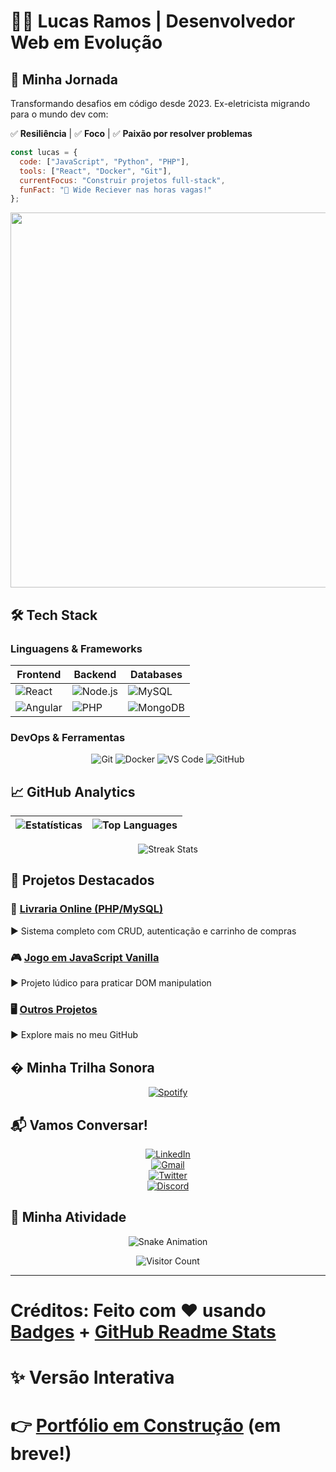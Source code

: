 # 👨‍💻 Lucas Ramos | Desenvolvedor Web em Evolução

## 🚀 Minha Jornada
Transformando desafios em código desde 2023.
Ex-eletricista migrando para o mundo dev com:

✅ **Resiliência** | ✅ **Foco** | ✅ **Paixão por resolver problemas**

```javascript
const lucas = {
  code: ["JavaScript", "Python", "PHP"],
  tools: ["React", "Docker", "Git"],
  currentFocus: "Construir projetos full-stack",
  funFact: "🏈 Wide Reciever nas horas vagas!"
};
```

<div align="center">
<img src="https://media.giphy.com/media/v1.Y2lkPTc5MGI3NjExcDlwY2V6d2V6Y2F1bWJ0dGJ4Z3B5eHh4eWx0ZzZ6dHk1dGJmZyZlcD12MV9pbnRlcm5hbF9naWZfYnlfaWQmY3Q9Zw/xT5LMHxhOfscxPfIfm/giphy.gif" width="600">
</div>

## 🛠 Tech Stack

### Linguagens & Frameworks
<div align="center">

| Frontend | Backend | Databases |
|----------|---------|-----------|
| ![React](https://img.shields.io/badge/React-20232A?style=for-the-badge&logo=react&logoColor=61DAFB) | ![Node.js](https://img.shields.io/badge/Node.js-43853D?style=for-the-badge&logo=node.js&logoColor=white) | ![MySQL](https://img.shields.io/badge/MySQL-005C84?style=for-the-badge&logo=mysql&logoColor=white) |
| ![Angular](https://img.shields.io/badge/Angular-DD0031?style=for-the-badge&logo=angular&logoColor=white) | ![PHP](https://img.shields.io/badge/PHP-777BB4?style=for-the-badge&logo=php&logoColor=white) | ![MongoDB](https://img.shields.io/badge/MongoDB-4EA94B?style=for-the-badge&logo=mongodb&logoColor=white) |

</div>

### DevOps & Ferramentas
<p align="center">
  <img src="https://img.shields.io/badge/Git-F05032?style=for-the-badge&logo=git&logoColor=white" alt="Git">
  <img src="https://img.shields.io/badge/Docker-2496ED?style=for-the-badge&logo=docker&logoColor=white" alt="Docker">
  <img src="https://img.shields.io/badge/VS_Code-007ACC?style=for-the-badge&logo=visual-studio-code&logoColor=white" alt="VS Code">
  <img src="https://img.shields.io/badge/GitHub-100000?style=for-the-badge&logo=github&logoColor=white" alt="GitHub">
</p>

## 📈 GitHub Analytics

<div align="center">
  
| ![Estatísticas](https://github-readme-stats.vercel.app/api?username=srloga&show_icons=true&theme=radical&hide_border=true&include_all_commits=true) | ![Top Languages](https://github-readme-stats.vercel.app/api/top-langs/?username=srloga&layout=compact&theme=radical&hide_border=true) |
|-------------|-------------|

![Streak Stats](https://streak-stats.demolab.com/?user=srloga&theme=radical&hide_border=true)

</div>

## 🌟 Projetos Destacados

### 🛒 [Livraria Online (PHP/MySQL)](https://github.com/srloga/livraria-online)  
▶ Sistema completo com CRUD, autenticação e carrinho de compras  

### 🎮 [Jogo em JavaScript Vanilla](https://github.com/srloga/jogo-js)  
▶ Projeto lúdico para praticar DOM manipulation  

### 🖥️ [Outros Projetos](https://github.com/srloga?tab=repositories)  
▶ Explore mais no meu GitHub  

## � Minha Trilha Sonora

<div align="center">

[![Spotify](https://spotify-github-profile.vercel.app/api/view?uid=22zhgaqbewm6pks5j5nuj2l&cover_image=true&theme=novatorem&bar_color=53b14f&bar_color_cover=false)](https://open.spotify.com/user/22zhgaqbewm6pks5j5nuj2l)

</div>

## 📬 Vamos Conversar!

<div align="center">

[![LinkedIn](https://img.shields.io/badge/LinkedIn-0077B5?style=for-the-badge&logo=linkedin&logoColor=white)](https://linkedin.com/in/lucas-ramos-loga)  
[![Gmail](https://img.shields.io/badge/Gmail-D14836?style=for-the-badge&logo=gmail&logoColor=white)](mailto:lucas.vinicius.loga@gmail.com)  
[![Twitter](https://img.shields.io/badge/Twitter-1DA1F2?style=for-the-badge&logo=twitter&logoColor=white)](https://twitter.com/sr_loga)  
[![Discord](https://img.shields.io/badge/Discord-5865F2?style=for-the-badge&logo=discord&logoColor=white)](https://discordapp.com/users/lucasramos_52656)  

</div>

## 🐍 Minha Atividade

<div align="center">

![Snake Animation](https://raw.githubusercontent.com/srloga/srloga/output/github-contribution-grid-snake.svg)

</div>

<div align="center">

![Visitor Count](https://komarev.com/ghpvc/?username=srloga&color=blueviolet&style=flat)

</div>

---

# Créditos: Feito com ❤️ usando [Badges](https://shields.io/) + [GitHub Readme Stats](https://github.com/anuraghazra/github-readme-stats)

# ✨ Versão Interativa
# 👉 [Portfólio em Construção](https://srloga.dev/) (em breve!)
